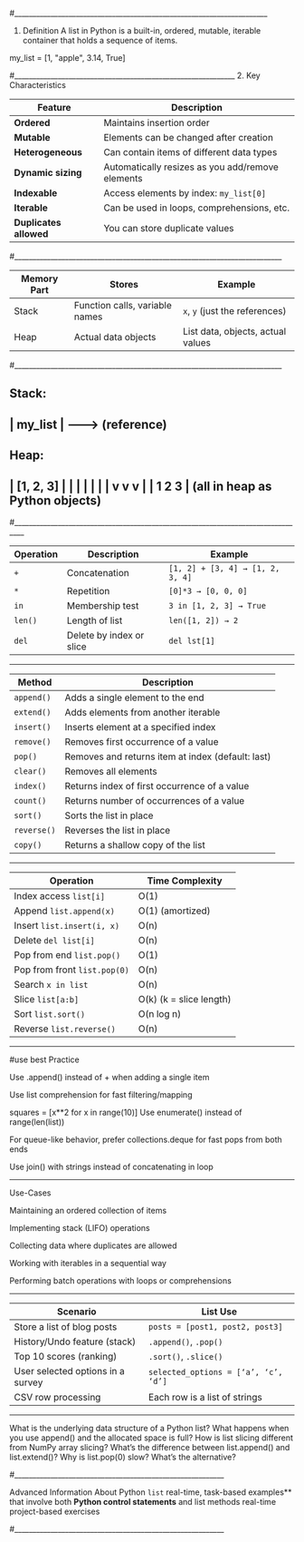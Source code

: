 
#______________________________________________________________________

1. Definition
A list in Python is a built-in, ordered, mutable, iterable container that holds a sequence of items.

my_list = [1, "apple", 3.14, True]


#_____________________________________________________________
2. Key Characteristics

| Feature                | Description                                      |
| ---------------------- | ------------------------------------------------ |
| **Ordered**            | Maintains insertion order                        |
| **Mutable**            | Elements can be changed after creation           |
| **Heterogeneous**      | Can contain items of different data types        |
| **Dynamic sizing**     | Automatically resizes as you add/remove elements |
| **Indexable**          | Access elements by index: `my_list[0]`           |
| **Iterable**           | Can be used in loops, comprehensions, etc.       |
| **Duplicates allowed** | You can store duplicate values                   |



#__________________________________________________________________________

| Memory Part | Stores                         | Example                           |
| ----------- | ------------------------------ | --------------------------------- |
| Stack       | Function calls, variable names | `x`, `y` (just the references)    |
| Heap        | Actual data objects            | List data, objects, actual values |





#__________________________________________________________________________



Stack:
--------
| my_list | ---> (reference)
--------

Heap:
--------
| [1, 2, 3] |
|   | | |   |
|  v v v    |
| 1 2 3     |  (all in heap as Python objects)
--------

#_________________________________________________________________________________


| Operation | Description              | Example                          |
| --------- | ------------------------ | -------------------------------- |
| `+`       | Concatenation            | `[1, 2] + [3, 4] → [1, 2, 3, 4]` |
| `*`       | Repetition               | `[0]*3 → [0, 0, 0]`              |
| `in`      | Membership test          | `3 in [1, 2, 3] → True`          |
| `len()`   | Length of list           | `len([1, 2]) → 2`                |
| `del`     | Delete by index or slice | `del lst[1]`                     |



_________________________________________________________________________________

| Method      | Description                                       |
| ----------- | ------------------------------------------------- |
| `append()`  | Adds a single element to the end                  |
| `extend()`  | Adds elements from another iterable               |
| `insert()`  | Inserts element at a specified index              |
| `remove()`  | Removes first occurrence of a value               |
| `pop()`     | Removes and returns item at index (default: last) |
| `clear()`   | Removes all elements                              |
| `index()`   | Returns index of first occurrence of a value      |
| `count()`   | Returns number of occurrences of a value          |
| `sort()`    | Sorts the list in place                           |
| `reverse()` | Reverses the list in place                        |
| `copy()`    | Returns a shallow copy of the list                |


_________________________________________________________________________________



| Operation                    | Time Complexity         |
| ---------------------------- | ----------------------- |
| Index access `list[i]`       | O(1)                    |
| Append `list.append(x)`      | O(1) (amortized)        |
| Insert `list.insert(i, x)`   | O(n)                    |
| Delete `del list[i]`         | O(n)                    |
| Pop from end `list.pop()`    | O(1)                    |
| Pop from front `list.pop(0)` | O(n)                    |
| Search `x in list`           | O(n)                    |
| Slice `list[a:b]`            | O(k) (k = slice length) |
| Sort `list.sort()`           | O(n log n)              |
| Reverse `list.reverse()`     | O(n)                    |



_________________________________________________________________________________
#use best Practice

Use .append() instead of + when adding a single item

Use list comprehension for fast filtering/mapping


squares = [x**2 for x in range(10)]
Use enumerate() instead of range(len(list))

For queue-like behavior, prefer collections.deque for fast pops from both ends

Use join() with strings instead of concatenating in loop


_________________________________________________________________________________

Use-Cases

Maintaining an ordered collection of items

Implementing stack (LIFO) operations

Collecting data where duplicates are allowed

Working with iterables in a sequential way

Performing batch operations with loops or comprehensions



_________________________________________________________________________________

| Scenario                          | List Use                             |
| --------------------------------- | ------------------------------------ |
| Store a list of blog posts        | `posts = [post1, post2, post3]`      |
| History/Undo feature (stack)      | `.append()`, `.pop()`                |
| Top 10 scores (ranking)           | `.sort()`, `.slice()`                |
| User selected options in a survey | `selected_options = [‘a’, ‘c’, ‘d’]` |
| CSV row processing                | Each row is a list of strings        |



_________________________________________________________________________________

What is the underlying data structure of a Python list?
What happens when you use append() and the allocated space is full?
How is list slicing different from NumPy array slicing?
What’s the difference between list.append() and list.extend()?
Why is list.pop(0) slow? What’s the alternative?



#__________________________________________________________

Advanced Information About Python `list`
real-time, task-based examples** that involve both **Python control statements** and list methods
real-time project-based exercises



#__________________________________________________________
